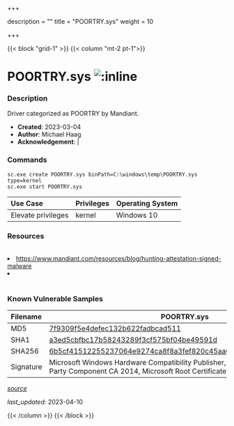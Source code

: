 +++

description = ""
title = "POORTRY.sys"
weight = 10

+++


{{< block "grid-1" >}}
{{< column "mt-2 pt-1">}}


# POORTRY.sys ![:inline](/images/twitter_verified.png) 


### Description

Driver categorized as POORTRY by Mandiant.

- **Created**: 2023-03-04
- **Author**: Michael Haag
- **Acknowledgement**:  | [](https://twitter.com/)

### Commands

```
sc.exe create POORTRY.sys binPath=C:\windows\temp\POORTRY.sys type=kernel
sc.exe start POORTRY.sys
```

| Use Case | Privileges | Operating System | 
|:---- | ---- | ---- |
| Elevate privileges | kernel | Windows 10 |

### Resources
<br>
<li><a href="https://www.mandiant.com/resources/blog/hunting-attestation-signed-malware">https://www.mandiant.com/resources/blog/hunting-attestation-signed-malware</a></li>
<li><a href=""></a></li>
<br>

### Known Vulnerable Samples

| Filename | POORTRY.sys |
|:---- | ---- | 
| MD5 | <a href="https://www.virustotal.com/gui/file/7f9309f5e4defec132b622fadbcad511">7f9309f5e4defec132b622fadbcad511</a> |
| SHA1 | <a href="https://www.virustotal.com/gui/file/a3ed5cbfbc17b58243289f3cf575bf04be49591d">a3ed5cbfbc17b58243289f3cf575bf04be49591d</a> |
| SHA256 | <a href="https://www.virustotal.com/gui/file/6b5cf41512255237064e9274ca8f8a3fef820c45aa6067c9c6a0e6f5751a0421">6b5cf41512255237064e9274ca8f8a3fef820c45aa6067c9c6a0e6f5751a0421</a> |
| Signature | Microsoft Windows Hardware Compatibility Publisher, Microsoft Windows Third Party Component CA 2014, Microsoft Root Certificate Authority 2010   |


[*source*](https://github.com/magicsword-io/LOLDrivers/tree/main/yaml/poortry.yaml)

*last_updated:* 2023-04-10








{{< /column >}}
{{< /block >}}
